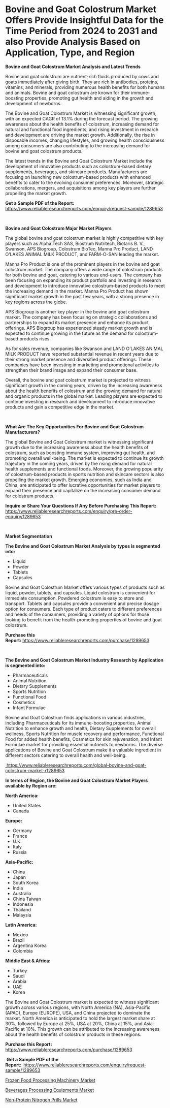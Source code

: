 <p><h1>Bovine and Goat Colostrum Market Offers Provide Insightful Data for the Time Period from 2024 to 2031 and also Provide Analysis Based on Application, Type, and Region</h1></p><p><strong>Bovine and Goat Colostrum Market Analysis and Latest Trends</strong></p>
<p><p>Bovine and goat colostrum are nutrient-rich fluids produced by cows and goats immediately after giving birth. They are rich in antibodies, proteins, vitamins, and minerals, providing numerous health benefits for both humans and animals. Bovine and goat colostrum are known for their immune-boosting properties, promoting gut health and aiding in the growth and development of newborns.</p><p>The Bovine and Goat Colostrum Market is witnessing significant growth, with an expected CAGR of 13.1% during the forecast period. The growing awareness about the health benefits of colostrum, increasing demand for natural and functional food ingredients, and rising investment in research and development are driving the market growth. Additionally, the rise in disposable incomes, changing lifestyles, and growing health consciousness among consumers are also contributing to the increasing demand for bovine and goat colostrum products.</p><p>The latest trends in the Bovine and Goat Colostrum Market include the development of innovative products such as colostrum-based dietary supplements, beverages, and skincare products. Manufacturers are focusing on launching new colostrum-based products with enhanced benefits to cater to the evolving consumer preferences. Moreover, strategic collaborations, mergers, and acquisitions among key players are further propelling the market growth.</p></p>
<p><strong>Get a Sample PDF of the Report:&nbsp;</strong> <a href="https://www.reliableresearchreports.com/enquiry/request-sample/1289653">https://www.reliableresearchreports.com/enquiry/request-sample/1289653</a></p>
<p>&nbsp;</p>
<p><strong>Bovine and Goat Colostrum Major Market Players</strong></p>
<p><p>The global bovine and goat colostrum market is highly competitive with key players such as Alpha Tech SAS, Biostrum Nutritech, Biotaris B. V., Swanson, APS Biogroup, Colostrum BioTec, Manna Pro Product, LAND O’LAKES ANIMAL MILK PRODUCT, and FARM-O-SAN leading the market. </p><p>Manna Pro Product is one of the prominent players in the bovine and goat colostrum market. The company offers a wide range of colostrum products for both bovine and goat, catering to various end-users. The company has been focusing on expanding its product portfolio and investing in research and development to introduce innovative colostrum-based products to meet the increasing demand in the market. Manna Pro Product has shown significant market growth in the past few years, with a strong presence in key regions across the globe.</p><p>APS Biogroup is another key player in the bovine and goat colostrum market. The company has been focusing on strategic collaborations and partnerships to expand its market presence and enhance its product offerings. APS Biogroup has experienced steady market growth and is expected to continue growing in the future as the demand for colostrum-based products rises.</p><p>As for sales revenue, companies like Swanson and LAND O’LAKES ANIMAL MILK PRODUCT have reported substantial revenue in recent years due to their strong market presence and diversified product offerings. These companies have been investing in marketing and promotional activities to strengthen their brand image and expand their consumer base.</p><p>Overall, the bovine and goat colostrum market is projected to witness significant growth in the coming years, driven by the increasing awareness about the health benefits of colostrum and the growing demand for natural and organic products in the global market. Leading players are expected to continue investing in research and development to introduce innovative products and gain a competitive edge in the market.</p></p>
<p>&nbsp;</p>
<p><strong>What Are The Key Opportunities For Bovine and Goat Colostrum Manufacturers?</strong></p>
<p><p>The global Bovine and Goat Colostrum market is witnessing significant growth due to the increasing awareness about the health benefits of colostrum, such as boosting immune system, improving gut health, and promoting overall well-being. The market is expected to continue its growth trajectory in the coming years, driven by the rising demand for natural health supplements and functional foods. Moreover, the growing popularity of colostrum-based products in sports nutrition and skincare sectors is also propelling the market growth. Emerging economies, such as India and China, are anticipated to offer lucrative opportunities for market players to expand their presence and capitalize on the increasing consumer demand for colostrum products.</p></p>
<p><strong>Inquire or Share Your Questions If Any Before Purchasing This Report:</strong> <a href="https://www.reliableresearchreports.com/enquiry/pre-order-enquiry/1289653">https://www.reliableresearchreports.com/enquiry/pre-order-enquiry/1289653</a></p>
<p>&nbsp;</p>
<p><strong>Market Segmentation</strong></p>
<p><strong>The Bovine and Goat Colostrum Market Analysis by types is segmented into:</strong></p>
<p><ul><li>Liquid</li><li>Powder</li><li>Tablets</li><li>Capsules</li></ul></p>
<p><p>Bovine and Goat Colostrum Market offers various types of products such as liquid, powder, tablets, and capsules. Liquid colostrum is convenient for immediate consumption. Powdered colostrum is easy to store and transport. Tablets and capsules provide a convenient and precise dosage option for consumers. Each type of product caters to different preferences and needs of the consumers, providing a variety of options for those looking to benefit from the health-promoting properties of bovine and goat colostrum.</p></p>
<p><strong>Purchase this Report:&nbsp;</strong><a href="https://www.reliableresearchreports.com/purchase/1289653">https://www.reliableresearchreports.com/purchase/1289653</a></p>
<p>&nbsp;</p>
<p><strong>The Bovine and Goat Colostrum Market Industry Research by Application is segmented into:</strong></p>
<p><ul><li>Pharmaceuticals</li><li>Animal Nutrition</li><li>Dietary Supplements</li><li>Sports Nutrition</li><li>Functional Food</li><li>Cosmetics</li><li>Infant Formulae</li></ul></p>
<p><p>Bovine and Goat Colostrum finds applications in various industries, including Pharmaceuticals for its immune-boosting properties, Animal Nutrition to enhance growth and health, Dietary Supplements for overall wellness, Sports Nutrition for muscle recovery and performance, Functional Food for added health benefits, Cosmetics for skin rejuvenation, and Infant Formulae market for providing essential nutrients to newborns. The diverse applications of Bovine and Goat Colostrum make it a valuable ingredient in different sectors catering to overall health and well-being.</p></p>
<p><a href="https://www.reliableresearchreports.com/global-bovine-and-goat-colostrum-market-r1289653">&nbsp;https://www.reliableresearchreports.com/global-bovine-and-goat-colostrum-market-r1289653</a></p>
<p><strong>In terms of Region, the Bovine and Goat Colostrum Market Players available by Region are:</strong></p>
<p>
    <p> <strong> North America: </strong>
        <ul>
            <li>United States</li>
            <li>Canada</li>
        </ul>
        </p> 
    <p> <strong> Europe: </strong>
        <ul>
            <li>Germany</li>
            <li>France</li>
            <li>U.K.</li>
            <li>Italy</li>
            <li>Russia</li>
        </ul>
        </p> 
    <p> <strong> Asia-Pacific: </strong>
        <ul>
            <li>China</li>
            <li>Japan</li>
            <li>South Korea</li>
            <li>India</li>
            <li>Australia</li>
            <li>China Taiwan</li>
            <li>Indonesia</li>
            <li>Thailand</li>
            <li>Malaysia</li>
        </ul>
        </p> 
    <p> <strong> Latin America: </strong>
        <ul>
            <li>Mexico</li>
            <li>Brazil</li>
            <li>Argentina Korea</li>
            <li>Colombia</li>
        </ul>
        </p> 
    <p> <strong> Middle East & Africa: </strong>
        <ul>
            <li>Turkey</li>
            <li>Saudi</li>
            <li>Arabia</li>
            <li>UAE</li>
            <li>Korea</li>
        </ul>
    </p>
    </p>
<p><p>The Bovine and Goat Colostrum market is expected to witness significant growth across various regions, with North America (NA), Asia-Pacific (APAC), Europe (EUROPE), USA, and China projected to dominate the market. North America is anticipated to hold the largest market share at 30%, followed by Europe at 25%, USA at 20%, China at 15%, and Asia-Pacific at 10%. This growth can be attributed to the increasing awareness about the health benefits of colostrum products in these regions.</p></p>
<p><strong>Purchase this Report: </strong><a href="https://www.reliableresearchreports.com/purchase/1289653">https://www.reliableresearchreports.com/purchase/1289653</a></p>
<p>&nbsp;<strong>Get a Sample PDF of the Report:&nbsp;&nbsp;</strong><a href="https://www.reliableresearchreports.com/enquiry/request-sample/1289653">https://www.reliableresearchreports.com/enquiry/request-sample/1289653</a></p>
<p><strong></strong></p>
<p><p><a href="https://github.com/moyahfrancoestellec51j635wcx/Market-Research-Report-List-2/blob/main/frozen-food-processing-machinery-market.md">Frozen Food Processing Machinery Market</a></p><p><a href="https://github.com/JuliaFadel1922/Market-Research-Report-List-1/blob/main/beverages-processing-equipments-market.md">Beverages Processing Equipments Market</a></p><p><a href="https://issuu.com/reportprime-2/docs/non-protein-nitrogen-prills-market-size-2030.pptx">Non-Protein Nitrogen Prills Market</a></p></p>